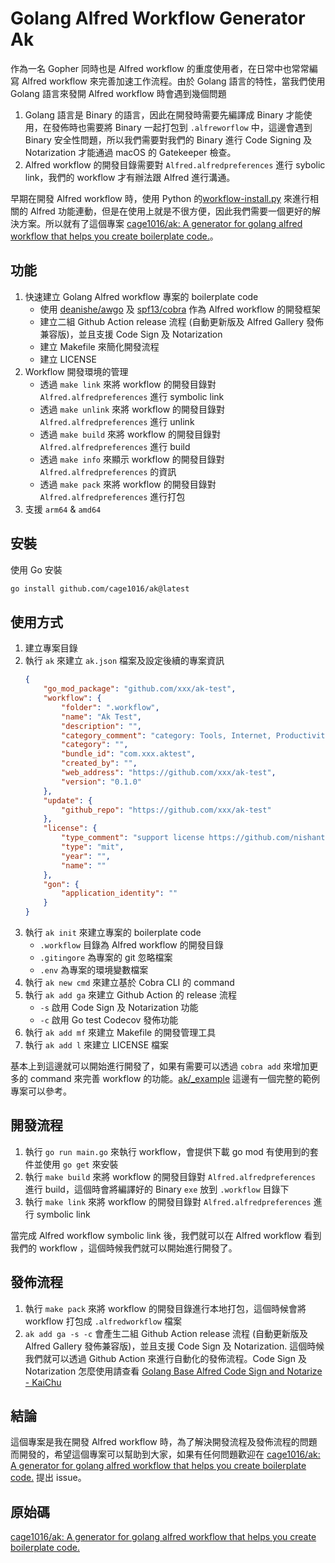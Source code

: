 # Golang Alfred Workflow Generator Ak


<!--more-->

作為一名 Gopher 同時也是 Alfred workflow 的重度使用者，在日常中也常常編寫 Alfred workflow 來完善加速工作流程。由於 Golang 語言的特性，當我們使用 Golang 語言來發開 Alfred workflow 時會遇到幾個問題

1. Golang 語言是 Binary 的語言，因此在開發時需要先編譯成 Binary 才能使用，在發佈時也需要將 Binary 一起打包到 `.alfreworflow` 中，這邊會遇到 Binary 安全性問題，所以我們需要對我們的 Binary 進行 Code Signing 及 Notarization 才能通過 macOS 的 Gatekeeper 檢查。
1. Alfred workflow 的開發目錄需要對 `Alfred.alfredpreferences` 進行 sybolic link，我們的 workflow 才有辦法跟 Alfred 進行溝通。

早期在開發 Alfred workflow 時，使用 Python 的[workflow-install.py](https://gist.github.com/cage1016/a633149f4672fb40ecb4e16e04664ff7) 來進行相關的 Alfred 功能連動，但是在使用上就是不很方便，因此我們需要一個更好的解決方案。所以就有了這個專案 [cage1016/ak: A generator for golang alfred workflow that helps you create boilerplate code.](https://github.com/cage1016/ak)。

## 功能

1. 快速建立 Golang Alfred workflow 專案的 boilerplate code
    - 使用 [deanishe/awgo](https://github.com/deanishe/awgo) 及 [spf13/cobra](https://github.com/spf13/cobra) 作為 Alfred workflow 的開發框架
    - 建立二組 Github Action release 流程 (自動更新版及 Alfred Gallery 發佈兼容版)，並且支援 Code Sign 及 Notarization
    - 建立 Makefile 來簡化開發流程
    - 建立 LICENSE
2. Workflow 開發環境的管理
    - 透過 `make link` 來將 workflow 的開發目錄對 `Alfred.alfredpreferences` 進行 symbolic link
    - 透過 `make unlink` 來將 workflow 的開發目錄對 `Alfred.alfredpreferences` 進行 unlink
    - 透過 `make build` 來將 workflow 的開發目錄對 `Alfred.alfredpreferences` 進行 build
    - 透過 `make info` 來顯示 workflow 的開發目錄對 `Alfred.alfredpreferences` 的資訊
    - 透過 `make pack` 來將 workflow 的開發目錄對 `Alfred.alfredpreferences` 進行打包
3. 支援 `arm64` & `amd64`

## 安裝

使用 Go 安裝

```bash
go install github.com/cage1016/ak@latest
```

## 使用方式

1. 建立專案目錄
1. 執行 `ak` 來建立 `ak.json` 檔案及設定後續的專案資訊
   ```json
   {
       "go_mod_package": "github.com/xxx/ak-test",
       "workflow": {
           "folder": ".workflow",
           "name": "Ak Test",
           "description": "",
           "category_comment": "category: Tools, Internet, Productivity, Uncategorised",
           "category": "",
           "bundle_id": "com.xxx.aktest",
           "created_by": "",
           "web_address": "https://github.com/xxx/ak-test",
           "version": "0.1.0"
       },
       "update": {
           "github_repo": "https://github.com/xxx/ak-test"
       },
       "license": {
           "type_comment": "support license https://github.com/nishanths/license",
           "type": "mit",
           "year": "",
           "name": ""
       },
       "gon": {
           "application_identity": ""
       }
   }
   ```
1. 執行 `ak init` 來建立專案的 boilerplate code
    - `.workflow` 目錄為 Alfred workflow 的開發目錄
    - `.gitingore` 為專案的 git 忽略檔案
    - `.env` 為專案的環境變數檔案
1. 執行 `ak new cmd` 來建立基於 Cobra CLI 的 command 
1. 執行 `ak add ga` 來建立 Github Action 的 release 流程
    - `-s` 啟用 Code Sign 及 Notarization 功能
    - `-c` 啟用 Go test Codecov 發佈功能
1. 執行 `ak add mf` 來建立 Makefile 的開發管理工具
1. 執行 `ak add l` 來建立 LICENSE 檔案

基本上到這邊就可以開始進行開發了，如果有需要可以透過 `cobra add` 來增加更多的 command 來完善 workflow 的功能。[ak/_example](https://github.com/cage1016/ak/tree/master/_example) 這邊有一個完整的範例專案可以參考。

## 開發流程

1. 執行 `go run main.go` 來執行 workflow，會提供下載 go mod 有使用到的套件並使用 `go get` 來安裝
1. 執行 `make build` 來將 workflow 的開發目錄對 `Alfred.alfredpreferences` 進行 build，這個時會將編譯好的 Binary `exe` 放到 `.workflow` 目錄下
1. 執行 `make link` 來將 workflow 的開發目錄對 `Alfred.alfredpreferences` 進行 symbolic link

當完成 Alfred workflow symbolic link 後，我們就可以在 Alfred workflow 看到我們的 workflow ，這個時候我們就可以開始進行開發了。

## 發佈流程

1. 執行 `make pack` 來將 workflow 的開發目錄進行本地打包，這個時候會將 workflow 打包成 `.alfredworkflow` 檔案
1. `ak add ga -s -c` 會產生二組 Github Action release 流程 (自動更新版及 Alfred Gallery 發佈兼容版)，並且支援 Code Sign 及 Notarization. 這個時候我們就可以透過 Github Action 來進行自動化的發佈流程。Code Sign 及 Notarization 怎麼使用請查看 [Golang Base Alfred Code Sign and Notarize - KaiChu](https://kaichu.io/zh-tw/posts/golang-base-alfred-code-sign-and-notarize/)

## 結論

這個專案是我在開發 Alfred workflow 時，為了解決開發流程及發佈流程的問題而開發的，希望這個專案可以幫助到大家，如果有任何問題歡迎在 [cage1016/ak: A generator for golang alfred workflow that helps you create boilerplate code.](https://github.com/cage1016/ak) 提出 issue。

## 原始碼

[cage1016/ak: A generator for golang alfred workflow that helps you create boilerplate code.](https://github.com/cage1016/ak)
